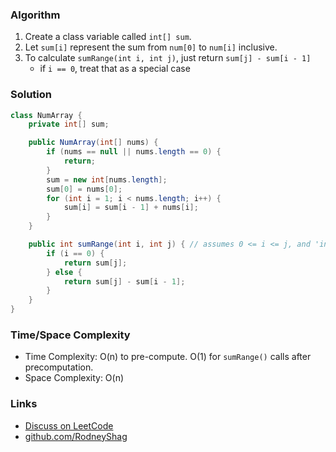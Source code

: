 ### Algorithm

1. Create a class variable called `int[] sum`.
1. Let `sum[i]` represent the sum from `num[0]` to `num[i]` inclusive.
1. To calculate `sumRange(int i, int j)`, just return `sum[j] - sum[i - 1]`
    - if `i == 0`, treat that as a special case

### Solution

```java
class NumArray {
    private int[] sum;

    public NumArray(int[] nums) {
        if (nums == null || nums.length == 0) {
            return;
        }
        sum = new int[nums.length];
        sum[0] = nums[0];
        for (int i = 1; i < nums.length; i++) {
            sum[i] = sum[i - 1] + nums[i];
        }
    }

    public int sumRange(int i, int j) { // assumes 0 <= i <= j, and 'int[] sum' is not empty
        if (i == 0) {
            return sum[j];
        } else {
            return sum[j] - sum[i - 1];
        }
    }
}
```

### Time/Space Complexity

-  Time Complexity: O(n) to pre-compute. O(1) for `sumRange()` calls after precomputation.
- Space Complexity: O(n)

### Links

- [Discuss on LeetCode](https://leetcode.com/problems/range-sum-query-immutable/discuss/489951)
- [github.com/RodneyShag](https://github.com/RodneyShag)
